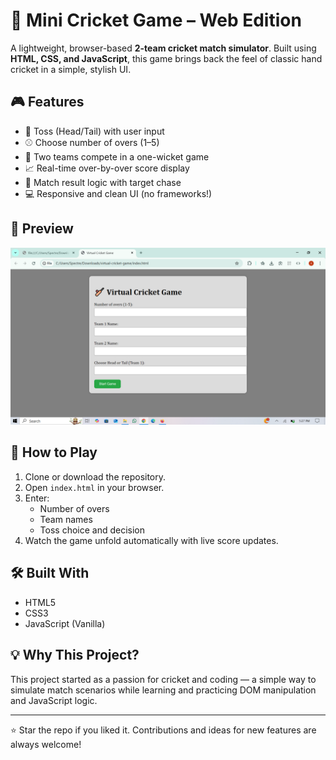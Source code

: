 #  🏏 Mini Cricket Game – Web Edition

A lightweight, browser-based **2-team cricket match simulator**. Built using **HTML, CSS, and JavaScript**, this game brings back the feel of classic hand cricket in a simple, stylish UI.

## 🎮 Features

- 🧢 Toss (Head/Tail) with user input
- ⚾ Choose number of overs (1–5)
- 🏏 Two teams compete in a one-wicket game
- 📈 Real-time over-by-over score display
- 🎯 Match result logic with target chase
- 💻 Responsive and clean UI (no frameworks!)

## 📸 Preview

![Game Preview](preview.png)

## 🚀 How to Play

1. Clone or download the repository.
2. Open `index.html` in your browser.
3. Enter:
   - Number of overs
   - Team names
   - Toss choice and decision
4. Watch the game unfold automatically with live score updates.

## 🛠️ Built With

- HTML5
- CSS3
- JavaScript (Vanilla)

## 💡 Why This Project?

This project started as a passion for cricket and coding — a simple way to simulate match scenarios while learning and practicing DOM manipulation and JavaScript logic.

---

⭐ Star the repo if you liked it. Contributions and ideas for new features are always welcome!

